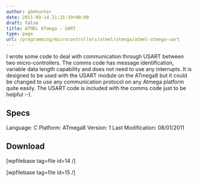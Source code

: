 ```yaml
---
author: gbmhunter
date: 2011-09-14 21:25:19+00:00
draft: false
title: ATMEL ATmega - UART
type: page
url: /programming/microcontrollers/atmel/atmega/atmel-atmega-uart
---
```


I wrote some code to deal with communication through USART between two micro-controllers. The comms code has message identification, variable data length capability and does not need to use any interrupts. It is designed to be used with the USART module on the ATmega8 but it could be changed to use any communication protocol on any Atmega platform quite easily. The USART code is included with the comms code just to be helpful :-).

## Specs

Language: C
Platform: ATmega8
Version: 1
Last Modification: 08/01/2011

## Download


[wpfilebase tag=file id=14 /]

[wpfilebase tag=file id=15 /]
